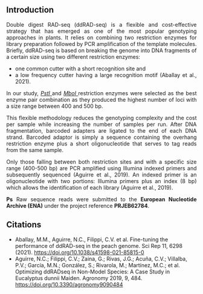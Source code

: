 
## Introduction 
<div align="justify">

Double digest RAD-seq (ddRAD-seq) is a flexible and cost-effective strategy that has emerged as one of the most popular genotyping approaches in plants. It relies on combining two restriction enzymes for library preparation followed by PCR amplification of the template molecules. 
Briefly, ddRAD-seq is based on breaking the genome into DNA fragments of a certain size using two different restriction enzymes:
  - one common cutter with a short recognition site and
  - a low frequency cutter having a large recognition motif (Aballay et al., 2021).


In our study, *<ins> PstI </ins>* and *<ins> MboI </ins>* restriction enzymes were selected as the best enzyme pair combination as they produced the highest number of loci with a size range between 400 and 500 bp.


This flexible methodology reduces the genotyping complexity and the cost per sample while increasing the number of samples per run. After DNA fragmentation, barcoded adapters are ligated to the end of each DNA strand. Barcoded adaptor is simply a sequence containing the overhang restriction enzyme plus a short oligonucleotide that serves to tag reads from the same sample.

Only those falling between both restriction sites and with a specific size range (400-500 bp) are PCR amplified using Illumina indexed primers and subsequently sequenced (Aguirre et al., 2019). An indexed primer is an oligonucleotide with two portions: Illumina primers plus an index (8 bp) which allows the identification of each library (Aguirre et al., 2019).



**Ps**
Raw sequence reads were submitted to the **European Nucleotide Archive (ENA)** under the project reference **PRJEB62784**.
</div>


## Citations 

- Aballay, M.M., Aguirre, N.C., Filippi, C.V. et al. Fine-tuning the performance of ddRAD-seq in the peach genome. Sci Rep 11, 6298 (2021). https://doi.org/10.1038/s41598-021-85815-0
- Aguirre, N.C.; Filippi, C.V.; Zaina, G.; Rivas, J.G.; Acuña, C.V.; Villalba, P.V.; García, M.N.; González, S.; Rivarola, M.; Martínez, M.C.; et al. Optimizing ddRADseq in Non-Model Species: A Case Study in Eucalyptus dunnii Maiden. Agronomy 2019, 9, 484. https://doi.org/10.3390/agronomy9090484



